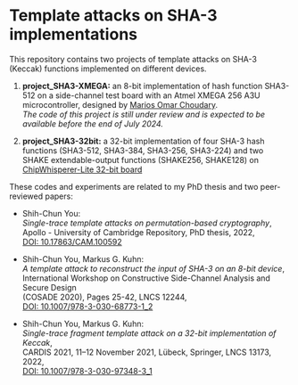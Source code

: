 # Template attacks on SHA-3 implementations

This repository contains two projects of template attacks on SHA-3 (Keccak) functions implemented on different devices.

1.  **project\_SHA3-XMEGA:** an 8-bit implementation of hash function SHA3-512 on a side-channel test board with an Atmel XMEGA 256 A3U microcontroller, designed by [Marios Omar Choudary](https://www.cl.cam.ac.uk/~osc22/docs/efficient_templates.pdf).  
    _The code of this project is still under review and is expected to be available before the end of July 2024._

2.  **project\_SHA3-32bit:** a 32-bit implementation of four SHA-3 hash functions (SHA3-512, SHA3-384, SHA3-256, SHA3-224) and two SHAKE extendable-output functions (SHAKE256, SHAKE128) on [ChipWhisperer-Lite 32-bit board](https://rtfm.newae.com/Starter%20Kits/ChipWhisperer-Lite/#1-part-32-bit)

These codes and experiments are related to my PhD thesis and two peer-reviewed papers:

 -  Shih-Chun You:  
    _Single-trace template attacks on permutation-based cryptography_,  
    Apollo - University of Cambridge Repository, PhD thesis, 2022,  
    [DOI: 10.17863/CAM.100592](https://doi.org/10.17863/CAM.100592)  

 -  Shih-Chun You, Markus G. Kuhn:  
    _A template attack to reconstruct the input of SHA-3 on an 8-bit device_,  
    International Workshop on Constructive Side-Channel Analysis and Secure Design  
    (COSADE 2020), Pages 25-42, LNCS 12244,  
    [DOI: 10.1007/978-3-030-68773-1_2](https://doi.org/10.1007/978-3-030-68773-1_2)  

 -  Shih-Chun You, Markus G. Kuhn:  
    _Single-trace fragment template attack on a 32-bit implementation of Keccak_,  
    CARDIS 2021, 11–12 November 2021, Lübeck, Springer, LNCS 13173, 2022,  
    [DOI: 10.1007/978-3-030-97348-3_1](https://doi.org/10.1007/978-3-030-97348-3_1)

